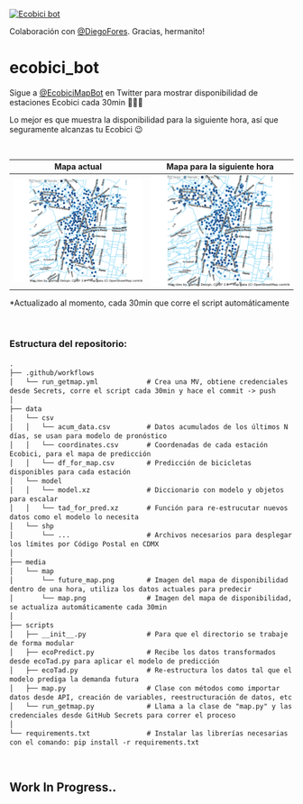 [![Ecobici bot](https://github.com/Afroefras/ecobici_bot/actions/workflows/run_getmap.yml/badge.svg)](https://github.com/Afroefras/ecobici_bot/actions/workflows/run_getmap.yml)

Colaboración con [@DiegoFores](https://github.com/DiegoFores). Gracias, hermanito!

# ecobici_bot
Sigue a [@EcobiciMapBot](https://twitter.com/EcobiciMapBot) en Twitter para mostrar disponibilidad de estaciones Ecobici cada 30min 🚴🏽‍♂️

Lo mejor es que muestra la disponibilidad para la siguiente hora, así que seguramente alcanzas tu Ecobici 😉
 
 
 <br>

Mapa actual            |  Mapa para la siguiente hora
:-------------------------:|:-------------------------:
![](media/map/map.png?raw=true "Ecobici Map")  |  ![](media/map/future_map.png?raw=true "Ecobici Future Map")

*Actualizado al momento, cada 30min que corre el script automáticamente


<br>

### Estructura del repositorio:
    .
    ├── .github/workflows
    │   └── run_getmap.yml            # Crea una MV, obtiene credenciales desde Secrets, corre el script cada 30min y hace el commit -> push
    │
    ├── data
    │   └── csv
    │   │   └── acum_data.csv         # Datos acumulados de los últimos N días, se usan para modelo de pronóstico
    │   │   └── coordinates.csv       # Coordenadas de cada estación Ecobici, para el mapa de predicción
    │   │   └── df_for_map.csv        # Predicción de bicicletas disponibles para cada estación
    │   └── model
    │   │   └── model.xz              # Diccionario con modelo y objetos para escalar
    │   │   └── tad_for_pred.xz       # Función para re-estrucutar nuevos datos como el modelo lo necesita
    │   └── shp
    │       └── ...                   # Archivos necesarios para desplegar los límites por Código Postal en CDMX
    │
    ├── media
    │   └── map
    │       └── future_map.png        # Imagen del mapa de disponibilidad dentro de una hora, utiliza los datos actuales para predecir
    │       └── map.png               # Imagen del mapa de disponibilidad, se actualiza automáticamente cada 30min
    │
    ├── scripts
    │   ├── __init__.py               # Para que el directorio se trabaje de forma modular
    │   ├── ecoPredict.py             # Recibe los datos transformados desde ecoTad.py para aplicar el modelo de predicción
    │   ├── ecoTad.py                 # Re-estructura los datos tal que el modelo prediga la demanda futura
    │   ├── map.py                    # Clase con métodos como importar datos desde API, creación de variables, reestructuración de datos, etc
    │   └── run_getmap.py             # Llama a la clase de "map.py" y las credenciales desde GitHub Secrets para correr el proceso
    │
    └── requirements.txt              # Instalar las librerías necesarias con el comando: pip install -r requirements.txt

<br>

## Work In Progress..
